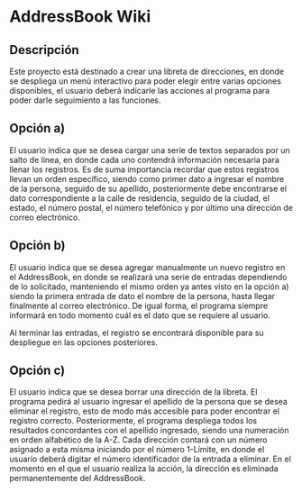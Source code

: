 # AddressBook Wiki

## Descripción
Este proyecto está destinado a crear una libreta de direcciones, en donde se despliega un menú interactivo para poder elegir entre varias opciones disponibles, el usuario deberá indicarle las acciones al programa para poder darle seguimiento a las funciones.

## Opción a)
El usuario indica que se desea cargar una serie de textos separados por un salto de línea, en donde cada uno contendrá información necesaria para llenar los registros. Es de suma importancia recordar que estos registros llevan un orden específico, siendo como primer dato a ingresar el nombre de la persona, seguido de su apellido, posteriormente debe encontrarse el dato correspondiente a la calle de residencia, seguido de la ciudad, el estado, el número postal, el número telefónico y por último una dirección de correo electrónico.

## Opción b)
El usuario indica que se desea agregar manualmente un nuevo registro en el AddressBook, en donde se realizará una serie de entradas dependiendo de lo solicitado, manteniendo el mismo orden ya antes visto en la opción a) siendo la primera entrada de dato el nombre de la persona, hasta llegar finalmente al correo electrónico. De igual forma, el programa siempre informará en todo momento cuál es el dato que se requiere al usuario.

Al terminar las entradas, el registro se encontrará disponible para su despliegue en las opciones posteriores.

## Opción c)
El usuario indica que se desea borrar una dirección de la libreta. El programa pedirá al usuario ingresar el apellido de la persona que se desea eliminar el registro, esto de modo más accesible para poder encontrar el registro correcto. Posteriormente, el programa despliega todos los resultados concordantes con el apellido ingresado, siendo una numeración en orden alfabético de la A-Z. Cada dirección contará con un número asignado a esta misma iniciando por el número 1-Límite, en donde el usuario deberá digitar el número identificador de la entrada a eliminar. En el momento en el que el usuario realiza la acción, la dirección es eliminada permanentemente del AddressBook.
